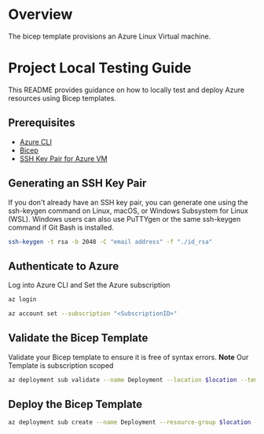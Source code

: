 # Overview

The bicep template provisions an Azure Linux Virtual machine.

# Project Local Testing Guide

This README provides guidance on how to locally test and deploy Azure resources using Bicep templates.

## Prerequisites
- [Azure CLI](https://docs.microsoft.com/en-us/cli/azure/install-azure-cli)
- [Bicep](https://docs.microsoft.com/en-us/azure/azure-resource-manager/bicep/install)
- [SSH Key Pair for Azure VM](https://learn.microsoft.com/en-us/azure/virtual-machines/linux/mac-create-ssh-keys#create-an-ssh-key-pair)

## Generating an SSH Key Pair

If you don't already have an SSH key pair, you can generate one using the ssh-keygen command on Linux, macOS, or Windows Subsystem for Linux (WSL). Windows users can also use PuTTYgen or the same ssh-keygen command if Git Bash is installed.

```bash
ssh-keygen -t rsa -b 2048 -C "email address" -f "./id_rsa"
```

## Authenticate to Azure

Log into Azure CLI and Set the Azure subscription


```bash
az login

az account set --subscription "<SubscriptionID>"
```

## Validate the Bicep Template

Validate your Bicep template to ensure it is free of syntax errors.
**Note** Our Template is subscription scoped
```bash
az deployment sub validate --name Deployment --location $location --template-file main.bicep --parameters parameter.bicepparam
```

## Deploy the Bicep Template

```bash
az deployment sub create --name Deployment --resource-group $location --template-file main.bicep --parameters parameter.bicepparam
```